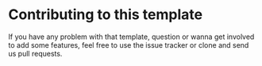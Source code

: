 # Contributing to this template

If you have any problem with that template, question or wanna get involved to 
add some features, feel free to use the issue tracker or clone and send us pull
requests.